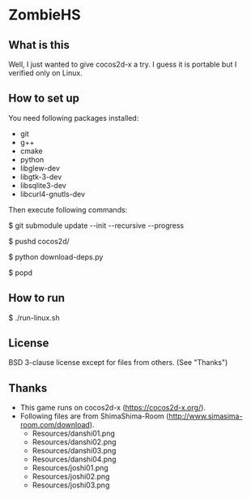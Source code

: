 # ZombieHS
## What is this
Well, I just wanted to give cocos2d-x a try.
I guess it is portable but I verified only on Linux.
## How to set up
You need following packages installed:
- git
- g++
- cmake
- python
- libglew-dev
- libgtk-3-dev
- libsqlite3-dev
- libcurl4-gnutls-dev

Then execute following commands:

$ git submodule update --init --recursive --progress

$ pushd cocos2d/

$ python download-deps.py

$ popd

## How to run
$ ./run-linux.sh

## License
BSD 3-clause license except for files from others. (See "Thanks")
## Thanks
- This game runs on cocos2d-x (https://cocos2d-x.org/).
- Following files are from ShimaShima-Room (http://www.simasima-room.com/download).
  - Resources/danshi01.png
  - Resources/danshi02.png
  - Resources/danshi03.png
  - Resources/danshi04.png
  - Resources/joshi01.png
  - Resources/joshi02.png
  - Resources/joshi03.png
